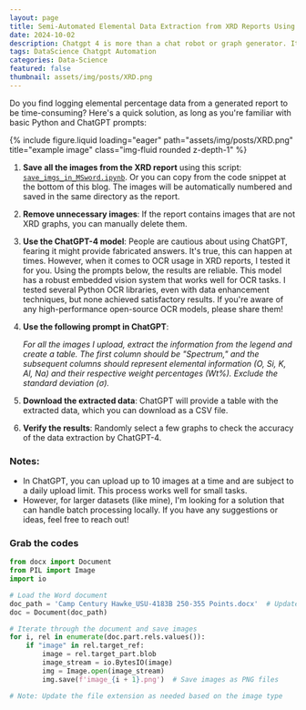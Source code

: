 ```yaml
---
layout: page
title: Semi-Automated Elemental Data Extraction from XRD Reports Using Python and ChatGPT
date: 2024-10-02
description: Chatgpt 4 is more than a chat robot or graph generator. Its embedded vision model is robust!
tags: DataScience Chatgpt Automation
categories: Data-Science
featured: false
thumbnail: assets/img/posts/XRD.png
---
```

Do you find logging elemental percentage data from a generated report to be time-consuming? Here's a quick solution, as long as you're familiar with basic Python and ChatGPT prompts:
<div class="row">
    <div class="col-sm mt-3 mt-md-0">
        {% include figure.liquid loading="eager" path="assets/img/posts/XRD.png" title="example image" class="img-fluid rounded z-depth-1" %}
    </div>
</div>

1. **Save all the images from the XRD report** using this script: [`save_imgs_in_MSword.ipynb`](https://github.com/ZJ-Gao/OCR_XRD_Reports/blob/main/save_imgs_in_MSword.ipynb). Or you can copy from the code snippet at the bottom of this blog. The images will be automatically numbered and saved in the same directory as the report.
2. **Remove unnecessary images**: If the report contains images that are not XRD graphs, you can manually delete them.
3. **Use the ChatGPT-4 model**: People are cautious about using ChatGPT, fearing it might provide fabricated answers. It's true, this can happen at times. However, when it comes to OCR usage in XRD reports, I tested it for you. Using the prompts below, the results are reliable. This model has a robust embedded vision system that works well for OCR tasks. I tested several Python OCR libraries, even with data enhancement techniques, but none achieved satisfactory results. If you're aware of any high-performance open-source OCR models, please share them!
4. **Use the following prompt in ChatGPT**:
    
    *For all the images I upload, extract the information from the legend and create a table. The first column should be "Spectrum," and the subsequent columns should represent elemental information (O, Si, K, Al, Na) and their respective weight percentages (Wt%). Exclude the standard deviation (σ).*
    
5. **Download the extracted data**: ChatGPT will provide a table with the extracted data, which you can download as a CSV file.
6. **Verify the results**: Randomly select a few graphs to check the accuracy of the data extraction by ChatGPT-4.

### Notes:

- In ChatGPT, you can upload up to 10 images at a time and are subject to a daily upload limit. This process works well for small tasks.
- However, for larger datasets (like mine), I'm looking for a solution that can handle batch processing locally. If you have any suggestions or ideas, feel free to reach out!

### Grab the codes

```python
from docx import Document
from PIL import Image
import io

# Load the Word document
doc_path = 'Camp Century Hawke_USU-4183B 250-355 Points.docx'  # Update with your document path
doc = Document(doc_path)

# Iterate through the document and save images
for i, rel in enumerate(doc.part.rels.values()):
    if "image" in rel.target_ref:
        image = rel.target_part.blob
        image_stream = io.BytesIO(image)
        img = Image.open(image_stream)
        img.save(f'image_{i + 1}.png')  # Save images as PNG files

# Note: Update the file extension as needed based on the image type
```